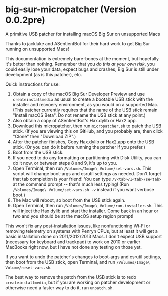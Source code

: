# big-sur-micropatcher (Version 0.0.2pre)
A primitive USB patcher for installing macOS Big Sur on unsupported Macs

Thanks to jackluke and ASentientBot for their hard work to get Big Sur running on unsupported Macs!

This documentation is extremely bare-bones at the moment, but hopefully it's better than nothing. Remember that you *do this at your own risk*, you could easily lose your data, expect bugs and crashes, Big Sur is still under development (as is this patcher), etc.

Quick instructions for use:

1. Obtain a copy of the macOS Big Sur Developer Preview and use `createinstallmedia` as usual to create a bootable USB stick with the installer and recvoery environment, as you would on a supported Mac. (This patcher currently requires that the name of the USB stick remain "Install macOS Beta". Do not rename the USB stick at any point.)
2. Also obtain a copy of ASentientBot's Hax.dylib or Hax2.app.
3. Download this micropatcher, then run `micropatcher.sh` to patch the USB stick. (If you are viewing this on GitHub, and you probably are, then click "Clone" then "Download ZIP".)
4. After the patcher finishes, Copy Hax.dylib or Hax2.app onto the USB stick. (Or you can do it before running the patcher if you prefer.)
5. Boot from the USB stick.
6. If you need to do any formatting or partitioning with Disk Utility, you can do it now, or between steps 8 and 9, it's up to you.
7. Open Terminal, then run `/Volumes/Image\ Volume/set-vars.sh`. This script will change boot-args and csrutil settings as needed. Don't forget that tab completion is your friend! You can type `/V<tab>/I<tab>/se<tab>` at the command prompt -- that's much less typing! (Run `/Volumes/Image\ Volume/set-vars.sh -v` instead if you want verbose boot.)
8. The Mac will reboot, so boot from the USB stick again.
9. Open Terminal, then run `/Volumes/Image\ Volume/run-installer.sh`. This will inject the Hax dylib and start the installer. Come back in an hour or two and you should be at the macOS setup region prompt!

This won't fix any post-installation issues, like nonfunctioning Wi-Fi or removing telemetry on systems with Penryn CPUs, but at least it will get a basic installation done on 2011/2012/2013 Macs. I don't expect USB support (necessary for keyboard and trackpad) to work on 2010 or earlier MacBooks right now, but I have not done any testing on those yet.

If you want to undo the patcher's changes to boot-args and csrutil settings, then boot from the USB stick, open Terminal, and run `/Volumes/Image\ Volume/reset-vars.sh`.

The best way to remove the patch from the USB stick is to redo `createinstallmedia`, but if you are working on patcher development or otherwise need a faster way to do it, run `unpatch.sh`.
